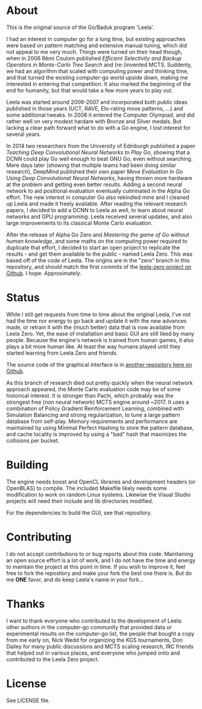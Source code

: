 About
=====

This is the original source of the Go/Baduk program 'Leela'.

I had an interest in computer go for a long time, but existing approaches were based on pattern matching and extensive manual tuning, which did not appeal to me very much. Things were turned on their head though, when in 2006 Rémi Coulom published _Efficient Selectivity and Backup Operators in Monte-Carlo Tree Search_ and (re-)invented MCTS.
Suddenly, we had an algorithm that scaled with computing power and thinking time, and that turned the existing computer-go world upside down, making me interested in entering that competition.
It also marked the beginning of the end for humanity, but that would take a few more years to play out.

Leela was started around 2006-2007 and incorporated both public ideas published in those years (UCT, RAVE, Elo-rating move patterns, ...) and some additional tweaks. In 2008 it entered the Computer Olympiad, and did rather well on very modest hardare with Bronze and Silver medals. But lacking a clear path forward what to do with a Go engine, I lost interest for several years.

In 2014 two researchers from the University of Edinburgh published a paper _Teaching Deep Convolutional Neural Networks to Play Go_, showing that a DCNN could play Go well enough to beat GNU Go, even without searching. Mere days later (showing that multiple teams had been doing similar research), DeepMind published their own paper _Move Evaluation In Go Using Deep Convolutional Neural Networks_, having thrown more hardware at the problem and getting even better results. Adding a second neural network to aid positional evaluation eventually culminated in the Alpha Go effort. The new interest in computer Go also rekindled mine and I cleaned up Leela and made it freely available. After reading the relevant research papers, I decided to add a DCNN to Leela as well, to learn about neural networks and GPU programming. Leela received several updates, and also large improvements to its classical Monte Carlo evaluation.

After the release of Alpha Go Zero and _Mastering the game of Go without human knowledge_, and some maths on the computing power required to duplicate that effort,
I decided to start an open project to replicate the results - and get them available to the public - named Leela Zero. This was based off of the code of Leela. The origins are in the "zero" branch in this repository, and should match the first commits of the [leela-zero project on Github](https://github.com/leela-zero/leela-zero). I hope. Approximately.

Status
======

While I still get requests from time to time about the original Leela, I've not had the time nor energy to go back and update it with the new advances made, or retrain it with the (much better) data that is now available from Leela Zero. Yet, the ease of installation and basic GUI are still liked by many people. Because the engine's network is trained from human games, it also plays a bit more human like. At least the way humans played until they started learning from Leela Zero and friends.

The source code of the graphical interface is in [another repository here on Github](https://github.com/gcp/LeelaGUI).

As this branch of research died out pretty quickly when the neural network approach appeared, the Monte Carlo evaluation code may be of some historical interest. It is stronger than Pachi, which probably was the strongest free (non neural network) MCTS
engine around ~2017. It uses a combination of Policy Gradient Reinforcement Learning,
combined with Simulation Balancing and strong regularization, to tune a large pattern
database from self-play. Memory requirements and performance are maintained by using
Minimal Perfect Hashing to store the pattern database, and cache locality is improved by using a "bad" hash that maximizes the collisions per bucket.

Building
========

The engine needs boost and OpenCL libraries and development headers (or OpenBLAS) to compile. The included Makefile likely needs some modification to work on random Linux systems. Likewise the Visual Studio projects will need their include and lib directories modified.

For the dependencies to build the GUI, see that repository.

Contributing
============

I do not accept contributions to or bug reports about this code. Maintaining an open source effort is a lot of work, and I do not have the time and energy to maintain the project at this point in time. If you wish to improve it, feel free to fork the repostiory and make your fork the best one there is. But do me **ONE** favor, and do keep Leela's name in your fork...

Thanks
======

I want to thank everyone who contributed to the development of Leela: other authors in the computer-go community that provided data or experimental results on the computer-go list, the people that bought a copy from me early on, Nick Wedd for organizing the KGS tournaments, Don Dailey for many public discussions and MCTS scaling research, IRC friends that helped out in various places, and everyone who jumped onto and contributed to the Leela Zero project.

License
=======

See LICENSE file.
